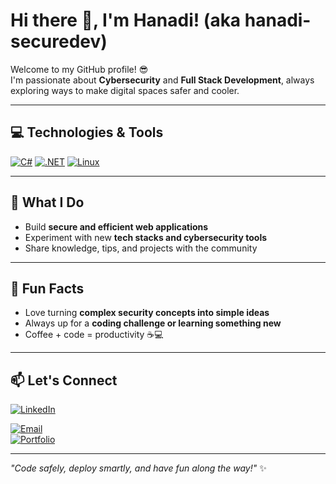 # Hi there 👋, I'm Hanadi! (aka hanadi-securedev)

Welcome to my GitHub profile! 😎  
I'm passionate about **Cybersecurity** and **Full Stack Development**, always exploring ways to make digital spaces safer and cooler.  

---

## 💻 Technologies & Tools

[![C#](https://img.shields.io/badge/C%23-239120?style=for-the-badge&logo=c-sharp&logoColor=white)](https://learn.microsoft.com/en-us/dotnet/csharp/) 
[![.NET](https://img.shields.io/badge/.NET-512BD4?style=for-the-badge&logo=.net&logoColor=white)](https://dotnet.microsoft.com/) 
[![Linux](https://img.shields.io/badge/Linux-FCC624?style=for-the-badge&logo=linux&logoColor=black)](https://www.linux.org/)

---

## 🚀 What I Do
- Build **secure and efficient web applications**  
- Experiment with new **tech stacks and cybersecurity tools**  
- Share knowledge, tips, and projects with the community  

---

## 🌟 Fun Facts
- Love turning **complex security concepts into simple ideas**  
- Always up for a **coding challenge or learning something new**  
- Coffee + code = productivity ☕💻  

---

## 📫 Let's Connect
[![LinkedIn](https://img.shields.io/badge/LinkedIn-0077B5?style=for-the-badge&logo=linkedin&logoColor=white)](https://www.linkedin.com/in/hanadialnoubi)  

[![Email](https://img.shields.io/badge/Email-D14836?style=for-the-badge&logo=gmail&logoColor=white)](mailto:byhanadi4@gmail.com)  
[![Portfolio](https://img.shields.io/badge/Portfolio-101010?style=for-the-badge&logo=ko-fi&logoColor=white)]((https://github.com/hanadi-securedev)L)  

---

*"Code safely, deploy smartly, and have fun along the way!"* ✨

